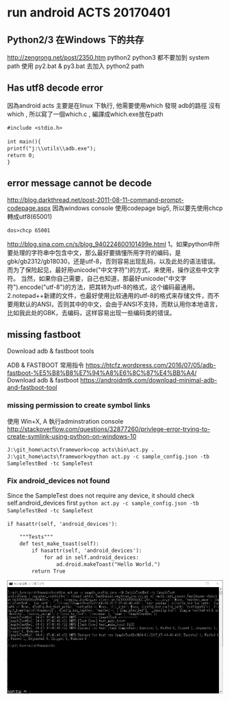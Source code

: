 # run android ACTS 20170401

## Python2/3 在Windows 下的共存
http://zengrong.net/post/2350.htm
python2 python3 都不要加到 system path
使用  py2.bat & py3.bat 去加入 python2 path

## Has utf8 decode error
因為android acts 主要是在linux 下執行, 他需要使用which 發現 adb的路徑
沒有which , 所以寫了一個which.c , 編譯成which.exe放在path
```
#include <stdio.h>

int main(){
printf("j:\\utils\\adb.exe");
return 0;
}
```

## error message cannot be decode
http://blog.darkthread.net/post-2011-08-11-command-prompt-codepage.aspx
因為windows console 使用codepage big5, 所以要先使用chcp 轉成utf8(65001)
```
dos>chcp 65001
```
http://blog.sina.com.cn/s/blog_940224600101499e.html
1。如果python中所要处理的字符串中包含中文，那么最好要搞懂所用字符的编码，是gbk/gb2312/gb18030，还是utf-8，否则容易出现乱码，以及此处的语法错误。
而为了保险起见，最好用unicode("中文字符")的方式，来使用，操作这些中文字符。
当然，如果你自己需要，自己也知道，那最好unicode("中文字符").encode("utf-8")的方法，把其转为utf-8的格式，这个编码最通用。
2.notepad++新建的文件，也最好使用比较通用的utf-8的格式来存储文件，而不要用默认的ANSI，否则其中的中文，会由于ANSI不支持，而默认用你本地语言，比如我此处的GBK，去编码，这样容易出现一些编码类的错误。


## missing fastboot
Download adb & fastboot tools

ADB & FASTBOOT 常用指令
https://htcfz.wordpress.com/2016/07/05/adb-fastboot-%E5%B8%B8%E7%94%A8%E6%8C%87%E4%BB%A4/
Download adb & fastboot
https://androidmtk.com/download-minimal-adb-and-fastboot-tool

### missing permission to create symbol links
使用 Win+X, A 執行adminstration console
http://stackoverflow.com/questions/32877260/privlege-error-trying-to-create-symlink-using-python-on-windows-10
```
J:\git_home\acts\framework>cop acts\bin\act.py .
J:\git_home\acts\framework>python act.py -c sample_config.json -tb SampleTestBed -tc SampleTest

```

### Fix android_devices not found

Since the SampleTest does not require any device, it should check self.android_devices first
`python act.py -c sample_config.json -tb SampleTestBed -tc SampleTest`

`if hasattr(self, 'android_devices'):`

```
    """Tests"""
    def test_make_toast(self):
        if hasattr(self, 'android_devices'):
            for ad in self.android_devices:
                ad.droid.makeToast("Hello World.")
        return True
```


![](/assets/20170401_android_acts.png)